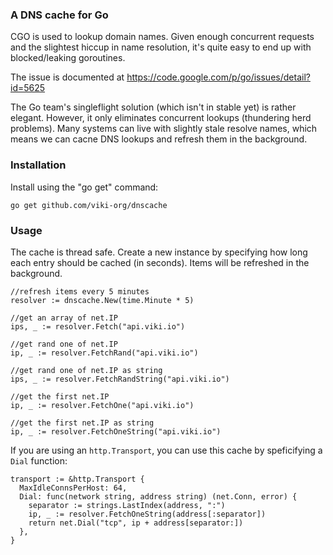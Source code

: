 ### A DNS cache for Go
CGO is used to lookup domain names. Given enough concurrent requests and the slightest hiccup in name resolution, it's quite easy to end up with blocked/leaking goroutines.

The issue is documented at <https://code.google.com/p/go/issues/detail?id=5625>

The Go team's singleflight solution (which isn't in stable yet) is rather elegant. However, it only eliminates concurrent lookups (thundering herd problems). Many systems can live with slightly stale resolve names, which means we can cacne DNS lookups and refresh them in the background.

### Installation
Install using the "go get" command:

    go get github.com/viki-org/dnscache

### Usage
The cache is thread safe. Create a new instance by specifying how long each entry should be cached (in seconds). Items will be refreshed in the background.

    //refresh items every 5 minutes
    resolver := dnscache.New(time.Minute * 5)

    //get an array of net.IP
    ips, _ := resolver.Fetch("api.viki.io")
    
    //get rand one of net.IP
    ip, _ := resolver.FetchRand("api.viki.io")
    
    //get rand one of net.IP as string
    ips, _ := resolver.FetchRandString("api.viki.io")

    //get the first net.IP
    ip, _ := resolver.FetchOne("api.viki.io")

    //get the first net.IP as string
    ip, _ := resolver.FetchOneString("api.viki.io")

If you are using an `http.Transport`, you can use this cache by speficifying a
`Dial` function:

    transport := &http.Transport {
      MaxIdleConnsPerHost: 64,
      Dial: func(network string, address string) (net.Conn, error) {
        separator := strings.LastIndex(address, ":")
        ip, _ := resolver.FetchOneString(address[:separator])
        return net.Dial("tcp", ip + address[separator:])
      },
    }
